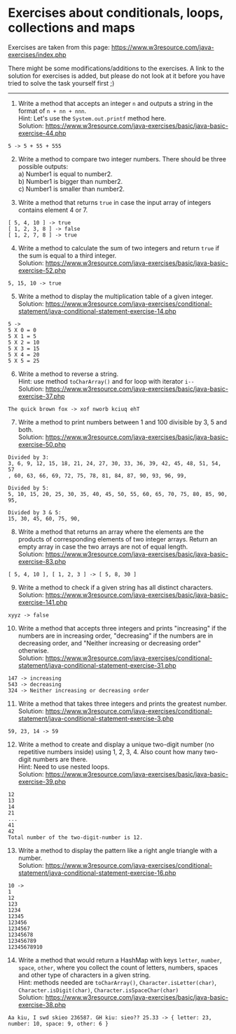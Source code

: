 # Exercises about conditionals, loops, collections and maps

Exercises are taken from this page: https://www.w3resource.com/java-exercises/index.php

There might be some modifications/additions to the exercises.
A link to the solution for exercises is added, but please do not look at it before you have tried
to solve the task yourself first ;)

---

1. Write a method that accepts an integer `n` and outputs a string in the format of `n + nn + nnn`. \
   Hint: Let's use the `System.out.printf` method here. \
   Solution: https://www.w3resource.com/java-exercises/basic/java-basic-exercise-44.php
```
5 -> 5 + 55 + 555
```

2. Write a method to compare two integer numbers. There should be three possible outputs: \
   a) Number1 is equal to number2. \
   b) Number1 is bigger than number2. \
   c) Number1 is smaller than number2.

3. Write a method that returns `true` in case the input array of integers contains element 4 or 7.
```
[ 5, 4, 10 ] -> true
[ 1, 2, 3, 8 ] -> false
[ 1, 2, 7, 8 ] -> true
```

4. Write a method to calculate the sum of two integers and return `true` if the sum is equal to a third integer. \
Solution: https://www.w3resource.com/java-exercises/basic/java-basic-exercise-52.php
```
5, 15, 10 -> true
```

5. Write a method to display the multiplication table of a given integer. \
Solution: https://www.w3resource.com/java-exercises/conditional-statement/java-conditional-statement-exercise-14.php
```
5 ->
5 X 0 = 0                                                                        
5 X 1 = 5                                                                        
5 X 2 = 10                                                                       
5 X 3 = 15                                                                       
5 X 4 = 20                                                                       
5 X 5 = 25
```

6. Write a method to reverse a string. \
Hint: use method `toCharArray()` and for loop with iterator `i--` \
Solution: https://www.w3resource.com/java-exercises/basic/java-basic-exercise-37.php
```
The quick brown fox -> xof nworb kciuq ehT
```

7. Write a method to print numbers between 1 and 100 divisible by 3, 5 and both. \
Solution: https://www.w3resource.com/java-exercises/basic/java-basic-exercise-50.php
```
Divided by 3:                                                          
3, 6, 9, 12, 15, 18, 21, 24, 27, 30, 33, 36, 39, 42, 45, 48, 51, 54, 57
, 60, 63, 66, 69, 72, 75, 78, 81, 84, 87, 90, 93, 96, 99,

Divided by 5:                                                          
5, 10, 15, 20, 25, 30, 35, 40, 45, 50, 55, 60, 65, 70, 75, 80, 85, 90,
95,

Divided by 3 & 5:                                                      
15, 30, 45, 60, 75, 90,
```

8. Write a method that returns an array where the elements are the products of corresponding elements of two integer arrays. 
Return an empty array in case the two arrays are not of equal length. \
Solution: https://www.w3resource.com/java-exercises/basic/java-basic-exercise-83.php
```
[ 5, 4, 10 ], [ 1, 2, 3 ] -> [ 5, 8, 30 ]
```

9. Write a method to check if a given string has all distinct characters. \
Solution: https://www.w3resource.com/java-exercises/basic/java-basic-exercise-141.php
```
xyyz -> false
```

10. Write a method that accepts three integers and prints "increasing" if the numbers are in increasing order,
"decreasing" if the numbers are in decreasing order, and "Neither increasing or decreasing order" otherwise. \
Solution: https://www.w3resource.com/java-exercises/conditional-statement/java-conditional-statement-exercise-31.php
```
147 -> increasing
543 -> decreasing
324 -> Neither increasing or decreasing order
```

11. Write a method that takes three integers and prints the greatest number. \
Solution: https://www.w3resource.com/java-exercises/conditional-statement/java-conditional-statement-exercise-3.php
```
59, 23, 14 -> 59
```

12. Write a method to create and display a unique two-digit number (no repetitive numbers inside) using 1, 2, 3, 4. Also count how many two-digit numbers are there. \
Hint: Need to use nested loops. \
Solution: https://www.w3resource.com/java-exercises/basic/java-basic-exercise-39.php
```
12                                                      
13
14
21                                                      
...                                                                                             
41                                                      
42                                                      
Total number of the two-digit-number is 12.
```

13. Write a method to display the pattern like a right angle triangle with a number. \
Solution: https://www.w3resource.com/java-exercises/conditional-statement/java-conditional-statement-exercise-16.php
```
10 ->
1                                                                                
12                                                                               
123                                                                              
1234                                                                             
12345                                                                            
123456                                                                           
1234567                                                                          
12345678                                                                         
123456789                                                                        
12345678910
```

14. Write a method that would return a HashMap with keys `letter`, `number`, `space`, `other`, where you collect the count of letters, numbers,
spaces and other type of characters in a given string. \
Hint: methods needed are `toCharArray()`, `Character.isLetter(char)`, `Character.isDigit(char)`, `Character.isSpaceChar(char)` \
Solution: https://www.w3resource.com/java-exercises/basic/java-basic-exercise-38.php
```
Aa kiu, I swd skieo 236587. GH kiu: sieo?? 25.33 -> { letter: 23, number: 10, space: 9, other: 6 }
```
